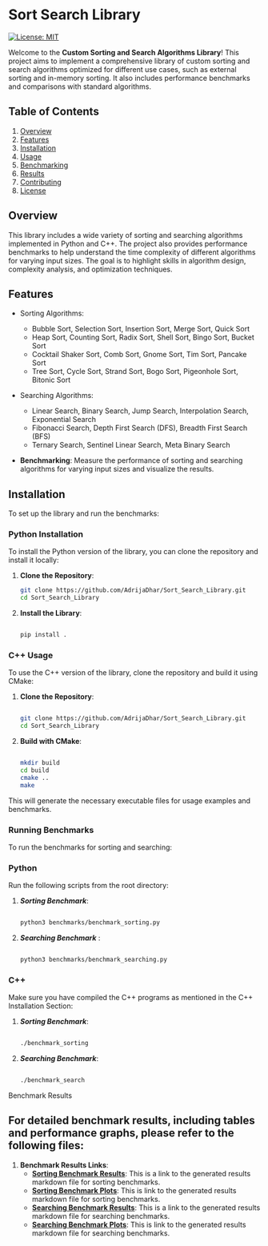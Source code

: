 # Sort Search Library

[![License: MIT](https://img.shields.io/badge/License-MIT-blue.svg)](LICENSE)

Welcome to the **Custom Sorting and Search Algorithms Library**! This project aims to implement a comprehensive library of custom sorting and search algorithms optimized for different use cases, such as external sorting and in-memory sorting. It also includes performance benchmarks and comparisons with standard algorithms.

## Table of Contents

1. [Overview](#overview)
2. [Features](#features)
3. [Installation](#installation)
4. [Usage](#usage)
5. [Benchmarking](#benchmarking)
6. [Results](#results)
7. [Contributing](#contributing)
8. [License](#license)

## Overview

This library includes a wide variety of sorting and searching algorithms implemented in Python and C++. The project also provides performance benchmarks to help understand the time complexity of different algorithms for varying input sizes. The goal is to highlight skills in algorithm design, complexity analysis, and optimization techniques.

## Features

- Sorting Algorithms:
  - Bubble Sort, Selection Sort, Insertion Sort, Merge Sort, Quick Sort
  - Heap Sort, Counting Sort, Radix Sort, Shell Sort, Bingo Sort, Bucket Sort
  - Cocktail Shaker Sort, Comb Sort, Gnome Sort, Tim Sort, Pancake Sort
  - Tree Sort, Cycle Sort, Strand Sort, Bogo Sort, Pigeonhole Sort, Bitonic Sort

- Searching Algorithms:
  - Linear Search, Binary Search, Jump Search, Interpolation Search, Exponential Search
  - Fibonacci Search, Depth First Search (DFS), Breadth First Search (BFS)
  - Ternary Search, Sentinel Linear Search, Meta Binary Search

- **Benchmarking**: Measure the performance of sorting and searching algorithms for varying input sizes and visualize the results.

## Installation

To set up the library and run the benchmarks:


### Python Installation
To install the Python version of the library, you can clone the repository and install it locally:

1. **Clone the Repository**:
   ```sh
   git clone https://github.com/AdrijaDhar/Sort_Search_Library.git
   cd Sort_Search_Library
   
2. **Install the Library**:
    ```sh
    
    pip install .
### C++ Usage
To use the C++ version of the library, clone the repository and build it using CMake:

1. **Clone the Repository**:
    ```sh
    
    git clone https://github.com/AdrijaDhar/Sort_Search_Library.git
    cd Sort_Search_Library

2. **Build with CMake**:
    ```sh
    
    mkdir build
    cd build
    cmake ..
    make

This will generate the necessary executable files for usage examples and benchmarks.

### Running Benchmarks

To run the benchmarks for sorting and searching:

### Python
Run the following scripts from the root directory:

1. ***Sorting Benchmark***:
    ```sh
    
    python3 benchmarks/benchmark_sorting.py

2. ***Searching Benchmark*** :
    ```sh
    
    python3 benchmarks/benchmark_searching.py
### C++
Make sure you have compiled the C++ programs as mentioned in the C++ Installation Section:

1. ***Sorting Benchmark***:
    ```sh
    
    ./benchmark_sorting
2. ***Searching Benchmark***:
    ```sh
    
    ./benchmark_search

Benchmark Results

## For detailed benchmark results, including tables and performance graphs, please refer to the following files:

1. **Benchmark Results Links**:
   - **[Sorting Benchmark Results](results/sorting_benchmark_results.md)**: This is a link to the generated results markdown file for sorting benchmarks.
   - **[Sorting Benchmark Plots](results/plots/sorting_benchmark_plot.png)**: This is link to the generated results markdown file for sorting benchmarks.
   - **[Searching Benchmark Results](results/searching_benchmark_results.md)**: This is a link to the generated results markdown file for searching benchmarks.
   - **[Searching Benchmark Plots](results/plots/searching_benchmark_plot.png)**: This is link to the generated results markdown file for searching benchmarks.
